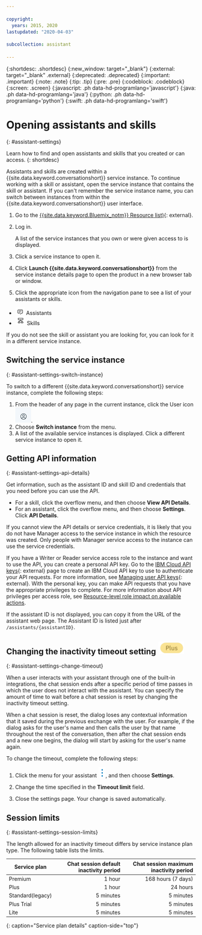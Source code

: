 ```yaml
---

copyright:
  years: 2015, 2020
lastupdated: "2020-04-03"

subcollection: assistant

---
```


{:shortdesc: .shortdesc}
{:new_window: target="_blank"}
{:external: target="_blank" .external}
{:deprecated: .deprecated}
{:important: .important}
{:note: .note}
{:tip: .tip}
{:pre: .pre}
{:codeblock: .codeblock}
{:screen: .screen}
{:javascript: .ph data-hd-programlang='javascript'}
{:java: .ph data-hd-programlang='java'}
{:python: .ph data-hd-programlang='python'}
{:swift: .ph data-hd-programlang='swift'}

# Opening assistants and skills
{: #assistant-settings}

Learn how to find and open assistants and skills that you created or can access.
{: shortdesc}

Assistants and skills are created within a {{site.data.keyword.conversationshort}} service instance. To continue working with a skill or assistant, open the service instance that contains the skill or assistant. If you can't remember the service instance name, you can switch between instances from within the {{site.data.keyword.conversationshort}} user interface.

1.  Go to the [{{site.data.keyword.Bluemix_notm}} Resource list)](https://cloud.ibm.com){: external}.

1.  Log in.

    A list of the service instances that you own or were given access to is displayed.

1.  Click a service instance to open it.

1.  Click **Launch {{site.data.keyword.conversationshort}}** from the service instance details page to open the product in a new browser tab or window.

1.  Click the appropriate icon from the navigation pane to see a list of your assistants or skills.

  - ![Assistants menu icon](images/nav-ass-icon.png) Assistants
  - ![Skills menu icon](images/nav-skills-icon.png) Skills

If you do not see the skill or assistant you are looking for, you can look for it in a different service instance.

## Switching the service instance
{: #assistant-settings-switch-instance}

To switch to a different {{site.data.keyword.conversationshort}} service instance, complete the following steps:
    
1. From the header of any page in the current instance, click the User icon ![user icon](images/user-icon.png).
1.  Choose **Switch instance** from the menu.
1.  A list of the available service instances is displayed. Click a different service instance to open it.

## Getting API information
{: #assistant-settings-api-details}

Get information, such as the assistant ID and skill ID and credentials that you need before you can use the API. 

- For a skill, click the overflow menu, and then choose **View API Details**.
- For an assistant, click the overflow menu, and then choose **Settings**. Click **API Details**.

If you cannot view the API details or service credentials, it is likely that you do not have Manager access to the service instance in which the resource was created. Only people with Manager service access to the instance can use the service credentials. 

If you have a Writer or Reader service access role to the instance and want to use the API, you can create a personal API key. Go to the [IBM Cloud API keys](https://cloud.ibm.com/iam/apikeys){: external} page to create an IBM Cloud API key to use to authenticate your API requests. For more information, see [Managing user API keys](/docs/iam?topic=iam-userapikey){: external}. With the personal key, you can make API requests that you have the appropriate privileges to complete. For more information about API privileges per access role, see [Resource-level role impact on available actions](/docs/assistant?topic=assistant-access-control#access-control-ui-impact).

If the assistant ID is not displayed, you can copy it from the URL of the assistant web page. The Assistant ID is listed just after `/assistants/{assistantID}`.

## Changing the inactivity timeout setting ![Plus or Premium plan only](images/plus.png)
{: #assistant-settings-change-timeout}

When a user interacts with your assistant through one of the built-in integrations, the chat session ends after a specific period of time passes in which the user does not interact with the assistant. You can specify the amount of time to wait before a chat session is reset by changing the inactivity timeout setting.

When a chat session is reset, the dialog loses any contextual information that it saved during the previous exchange with the user. For example, if the dialog asks for the user's name and then calls the user by that name throughout the rest of the conversation, then after the chat session ends and a new one begins, the dialog will start by asking for the user's name again.

To change the timeout, complete the following steps:

1.  Click the menu for your assistant ![open and close list of options](images/kabob-beta.png), and then choose **Settings**.

1.  Change the time specified in the **Timeout limit** field.

1.  Close the settings page. Your change is saved automatically.

## Session limits
{: #assistant-settings-session-limits}

The length allowed for an inactivity timeout differs by service instance plan type. The following table lists the limits.

| Service plan | Chat session default inactivity period | Chat session maximum inactivity period |
|--------------|--------------------------------:|----------------------------:|
| Premium      |                          1 hour |          168 hours (7 days) |
| Plus         |                          1 hour |                    24 hours |
| Standard(legacy) |                   5 minutes |                   5 minutes |
| Plus Trial   |                       5 minutes |                   5 minutes |
| Lite         |                       5 minutes |                   5 minutes |
{: caption="Service plan details" caption-side="top"}
